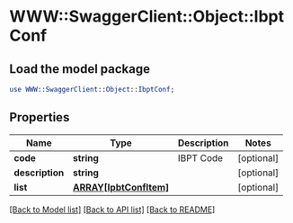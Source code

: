 # WWW::SwaggerClient::Object::IbptConf

## Load the model package
```perl
use WWW::SwaggerClient::Object::IbptConf;
```

## Properties
Name | Type | Description | Notes
------------ | ------------- | ------------- | -------------
**code** | **string** | IBPT Code | [optional] 
**description** | **string** |  | [optional] 
**list** | [**ARRAY[IpbtConfItem]**](IpbtConfItem.md) |  | [optional] 

[[Back to Model list]](../README.md#documentation-for-models) [[Back to API list]](../README.md#documentation-for-api-endpoints) [[Back to README]](../README.md)


